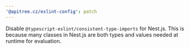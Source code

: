 ```yaml
---
'@apitree.cz/eslint-config': patch
---
```


Disable `@typescript-eslint/consistent-type-imports` for Nest.js. This is because many classes in Nest.js are both types
and values needed at runtime for evaluation.
